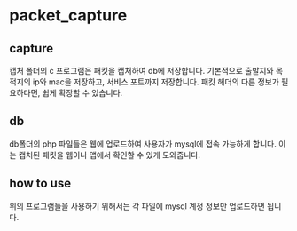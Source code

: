 # packet_capture
## capture
캡처 폴더의 c 프로그램은 패킷을 캡처하여 db에 저장합니다.
기본적으로 출발지와 목적지의 ip와 mac을 저장하고, 서비스 포트까지 저장합니다.
패킷 헤더의 다른 정보가 필요하다면, 쉽게 확장할 수 있습니다.
## db
db폴더의 php 파일들은 웹에 업로드하여 사용자가 mysql에 접속 가능하게 합니다.
이는 캡처된 패킷을 웹이나 앱에서 확인할 수 있게 도와줍니다.

## how to use
위의 프로그램들을 사용하기 위해서는 각 파일에 mysql 계정 정보만 업로드하면 됩니다.
